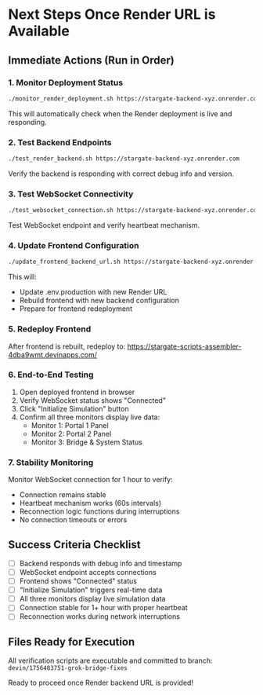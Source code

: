 # Next Steps Once Render URL is Available

## Immediate Actions (Run in Order)

### 1. Monitor Deployment Status
```bash
./monitor_render_deployment.sh https://stargate-backend-xyz.onrender.com
```
This will automatically check when the Render deployment is live and responding.

### 2. Test Backend Endpoints
```bash
./test_render_backend.sh https://stargate-backend-xyz.onrender.com
```
Verify the backend is responding with correct debug info and version.

### 3. Test WebSocket Connectivity
```bash
./test_websocket_connection.sh https://stargate-backend-xyz.onrender.com
```
Test WebSocket endpoint and verify heartbeat mechanism.

### 4. Update Frontend Configuration
```bash
./update_frontend_backend_url.sh https://stargate-backend-xyz.onrender.com
```
This will:
- Update .env.production with new Render URL
- Rebuild frontend with new backend configuration
- Prepare for frontend redeployment

### 5. Redeploy Frontend
After frontend is rebuilt, redeploy to:
https://stargate-scripts-assembler-4dba9wmt.devinapps.com/

### 6. End-to-End Testing
1. Open deployed frontend in browser
2. Verify WebSocket status shows "Connected"
3. Click "Initialize Simulation" button
4. Confirm all three monitors display live data:
   - Monitor 1: Portal 1 Panel
   - Monitor 2: Portal 2 Panel  
   - Monitor 3: Bridge & System Status

### 7. Stability Monitoring
Monitor WebSocket connection for 1 hour to verify:
- Connection remains stable
- Heartbeat mechanism works (60s intervals)
- Reconnection logic functions during interruptions
- No connection timeouts or errors

## Success Criteria Checklist
- [ ] Backend responds with debug info and timestamp
- [ ] WebSocket endpoint accepts connections
- [ ] Frontend shows "Connected" status
- [ ] "Initialize Simulation" triggers real-time data
- [ ] All three monitors display live simulation data
- [ ] Connection stable for 1+ hour with proper heartbeat
- [ ] Reconnection works during network interruptions

## Files Ready for Execution
All verification scripts are executable and committed to branch:
`devin/1756483751-grok-bridge-fixes`

Ready to proceed once Render backend URL is provided!
</code>
